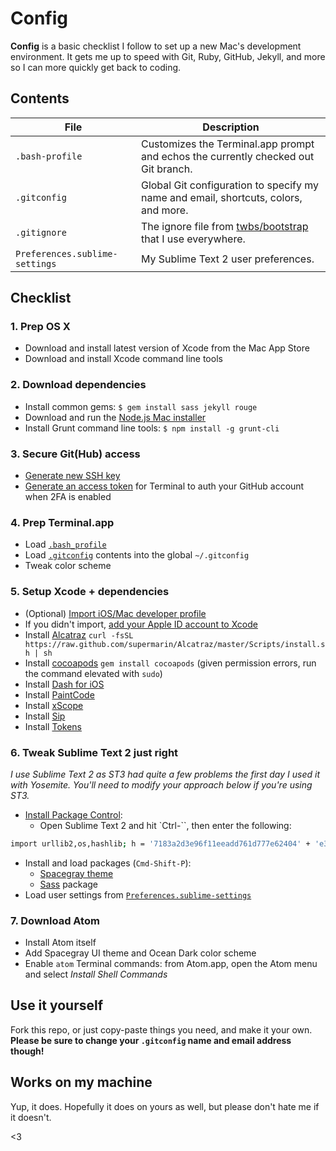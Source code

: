 # Config

**Config** is a basic checklist I follow to set up a new Mac's development environment. It gets me up to speed with Git, Ruby, GitHub, Jekyll, and more so I can more quickly get back to coding.

## Contents

| File | Description |
| --- | --- |
| `.bash-profile` | Customizes the Terminal.app prompt and echos the currently checked out Git branch. |
| `.gitconfig` | Global Git configuration to specify my name and email, shortcuts, colors, and more. |
| `.gitignore` | The ignore file from [twbs/bootstrap](https://github.com/twbs/bootstrap) that I use everywhere. |
| `Preferences.sublime-settings` | My Sublime Text 2 user preferences. |

## Checklist

### 1. Prep OS X

- Download and install latest version of Xcode from the Mac App Store
- Download and install Xcode command line tools

### 2. Download dependencies

- Install common gems: `$ gem install sass jekyll rouge`
- Download and run the [Node.js Mac installer](http://nodejs.org/download/)
- Install Grunt command line tools: `$ npm install -g grunt-cli`

### 3. Secure Git(Hub) access

- [Generate new SSH key](https://help.github.com/articles/generating-ssh-keys/)
- [Generate an access token](https://help.github.com/articles/creating-an-access-token-for-command-line-use/) for Terminal to auth your GitHub account when 2FA is enabled

### 4. Prep Terminal.app

- Load [`.bash_profile`](/.bash_profile)
- Load [`.gitconfig`](/.gitconfig) contents into the global `~/.gitconfig`
- Tweak color scheme

### 5. Setup Xcode + dependencies

- (Optional) [Import iOS/Mac developer profile](https://developer.apple.com/library/ios/documentation/IDEs/Conceptual/AppDistributionGuide/MaintainingCertificates/MaintainingCertificates.html#//apple_ref/doc/uid/TP40012582-CH31-SW15)
- If you didn't import, [add your Apple ID account to Xcode](https://developer.apple.com/library/ios/documentation/IDEs/Conceptual/AppDistributionGuide/ManagingAccounts/ManagingAccounts.html#//apple_ref/doc/uid/TP40012582-CH24-SW2)
- Install [Alcatraz](http://alcatraz.io/) `curl -fsSL https://raw.github.com/supermarin/Alcatraz/master/Scripts/install.sh | sh`
- Install [cocoapods](http://cocoapods.org/) `gem install cocoapods` (given permission errors, run the command elevated with `sudo`)
- Install [Dash for iOS](http://kapeli.com/dash_ios)
- Install [PaintCode](http://www.paintcodeapp.com/)
- Install [xScope](http://xscopeapp.com/)
- Install [Sip](https://itunes.apple.com/us/app/sip/id507257563?mt=12)
- Install [Tokens](http://usetokens.com/)

### 6. Tweak Sublime Text 2 just right

*I use Sublime Text 2 as ST3 had quite a few problems the first day I used it with Yosemite. You'll need to modify your approach below if you're using ST3.*

- [Install Package Control](https://sublime.wbond.net/installation):
  - Open Sublime Text 2 and hit `Ctrl-\``, then enter the following:
```bash
import urllib2,os,hashlib; h = '7183a2d3e96f11eeadd761d777e62404' + 'e330c659d4bb41d3bdf022e94cab3cd0'; pf = 'Package Control.sublime-package'; ipp = sublime.installed_packages_path(); os.makedirs( ipp ) if not os.path.exists(ipp) else None; urllib2.install_opener( urllib2.build_opener( urllib2.ProxyHandler()) ); by = urllib2.urlopen( 'http://packagecontrol.io/' + pf.replace(' ', '%20')).read(); dh = hashlib.sha256(by).hexdigest(); open( os.path.join( ipp, pf), 'wb' ).write(by) if dh == h else None; print('Error validating download (got %s instead of %s), please try manual install' % (dh, h) if dh != h else 'Please restart Sublime Text to finish installation')
```
- Install and load packages (`Cmd-Shift-P`):
  - [Spacegray theme](http://kkga.github.io/spacegray/) 
  - [Sass](http://sass-lang.com) package
- Load user settings from [`Preferences.sublime-settings`](/Preferences.sublime-settings)

### 7. Download Atom

- Install Atom itself
- Add Spacegray UI theme and Ocean Dark color scheme
- Enable `atom` Terminal commands: from Atom.app, open the Atom menu and select *Install Shell Commands*

## Use it yourself

Fork this repo, or just copy-paste things you need, and make it your own. **Please be sure to change your `.gitconfig` name and email address though!**

## Works on my machine

Yup, it does. Hopefully it does on yours as well, but please don't hate me if it doesn't.

<3
